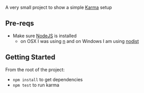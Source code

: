 A very small project to show a simple [Karma](http://karma-runner.github.io/0.10/index.html) setup

## Pre-reqs

- Make sure [NodeJS](http://nodejs.org/download/) is installed
    - on OSX I was using [n](https://github.com/visionmedia/n) and on Windows I am using [nodist](https://github.com/marcelklehr/nodist)

## Getting Started

From the root of the project:

- `npm install` to get dependencies
- `npm test` to run karma
